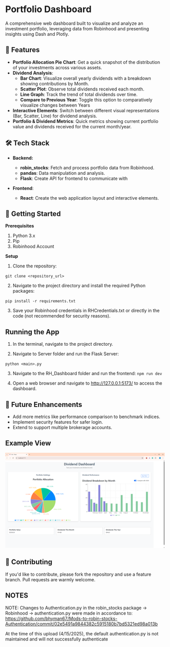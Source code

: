 # Portfolio Dashboard

A comprehensive web dashboard built to visualize and analyze an investment portfolio, leveraging data from Robinhood and presenting insights using Dash and Plotly.

## 🌟 Features

- **Portfolio Allocation Pie Chart**: Get a quick snapshot of the distribution of your investments across various assets.
- **Dividend Analysis**:
  - **Bar Chart**: Visualize overall yearly dividends with a breakdown showing contributions by Month.
  - **Scatter Plot**: Observe total dividends received each month.
  - **Line Graph**: Track the trend of total dividends over time.
  - **Compare to Previous Year**: Toggle this option to comparatively visualize changes between Years
- **Interactive Elements**: Switch between different visual representations (Bar, Scatter, Line) for dividend analysis.
- **Portfolio & Dividend Metrics**: Quick metrics showing current portfolio value and dividends received for the current month/year.

## 🛠️ Tech Stack

- **Backend:**

  - **robin_stocks**: Fetch and process portfolio data from Robinhood.
  - **pandas**: Data manipulation and analysis.
  - **Flask**: Create API for frontend to communicate with

- **Frontend**:

  - **React**: Create the web application layout and interactive elements.

## 🚀 Getting Started

**Prerequisites**

1. Python 3.x
2. Pip
3. Robinhood Account

**Setup**

1. Clone the repository:

`git clone <repository_url>`

2. Navigate to the project directory and install the required Python packages:

`pip install -r requirements.txt`

3. Save your Robinhood credentials in RHCredentials.txt or directly in the code (not recommended for security reasons).

## Running the App

1. In the terminal, navigate to the project directory.

2. Navigate to Server folder and run the Flask Server:

`python <main>.py`

3. Navigate to the RH_Dashboard folder and run the frontend:
   `npm run dev`

4. Open a web browser and navigate to http://127.0.0.1:5173/ to access the dashboard.

## 🌱 Future Enhancements

- Add more metrics like performance comparison to benchmark indices.
- Implement security features for safer login.
- Extend to support multiple brokerage accounts.

## Example View

![Dashboard](./Images/DashboardView.png)

## 🤝 Contributing

If you'd like to contribute, please fork the repository and use a feature branch. Pull requests are warmly welcome.

## NOTES

NOTE: Changes to Authentication.py in the robin_stocks package -> Robinhood -> authentication.py were made in accordance to: https://github.com/bhyman67/Mods-to-robin-stocks-Authentication/commit/02e5491a9844382c5915180b7bd5321ed98a013b

At the time of this upload (4/15/2025), the default authentication.py is not maintained and will not successfully authenticate
